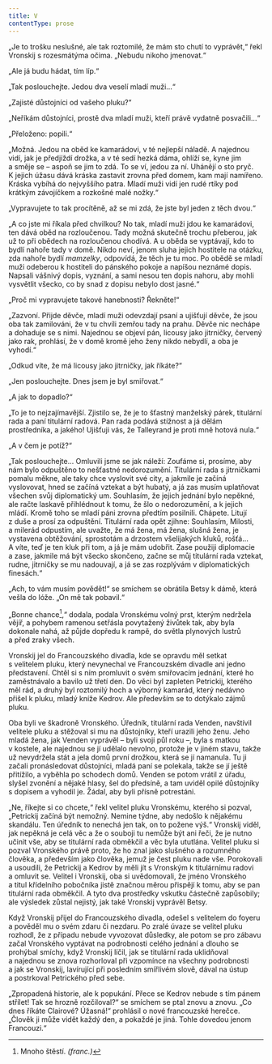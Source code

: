 ```yaml
---
title: V
contentType: prose
---
```


„Je to trošku neslušné, ale tak roztomilé, že mám sto chutí to vyprávět,“ řekl Vronskij s rozesmátýma očima. „Nebudu nikoho jmenovat.“

„Ale já budu hádat, tím líp.“

„Tak poslouchejte. Jedou dva veselí mladí muži…“

„Zajisté důstojníci od vašeho pluku?“

„Neříkám důstojníci, prostě dva mladí muži, kteří právě vydatně posvačili…“

„Přeloženo: popili.“

„Možná. Jedou na oběd ke kamarádovi, v té nejlepší náladě. A najednou vidí, jak je předjíždí drožka, a v té sedí hezká dáma, ohlíží se, kyne jim a směje se – aspoň se jim to zdá. To se ví, jedou za ní. Uhánějí o sto pryč. K jejich úžasu dává kráska zastavit zrovna před domem, kam mají namířeno. Kráska vybíhá do nejvyššího patra. Mladí muži vidí jen rudé rtíky pod krátkým závojíčkem a rozkošné malé nožky.“

„Vypravujete to tak procítěně, až se mi zdá, že jste byl jeden z těch dvou.“

„A co jste mi říkala před chvilkou? No tak, mladí muži jdou ke kamarádovi, ten dává oběd na rozloučenou. Tady možná skutečně trochu přeberou, jak už to při obědech na rozloučenou chodívá. A u oběda se vyptávají, kdo to bydlí nahoře tady v domě. Nikdo neví, jenom sluha jejich hostitele na otázku, zda nahoře bydlí _mamzelky_, odpovídá, že těch je tu moc. Po obědě se mladí muži odeberou k hostiteli do pánského pokoje a napíšou neznámé dopis. Napsali vášnivý dopis, vyznání, a sami nesou ten dopis nahoru, aby mohli vysvětlit všecko, co by snad z dopisu nebylo dost jasné.“

„Proč mi vypravujete takové hanebnosti? Řekněte!“

„Zazvoní. Přijde děvče, mladí muži odevzdají psaní a ujišťují děvče, že jsou oba tak zamilováni, že v tu chvíli zemřou tady na prahu. Děvče nic nechápe a dohaduje se s nimi. Najednou se objeví pán, licousy jako jitrničky, červený jako rak, prohlásí, že v domě kromě jeho ženy nikdo nebydlí, a oba je vyhodí.“

„Odkud víte, že má licousy jako jitrničky, jak říkáte?“

„Jen poslouchejte. Dnes jsem je byl smiřovat.“

„A jak to dopadlo?“

„To je to nejzajímavější. Zjistilo se, že je to šťastný manželský párek, titulární rada a paní titulární radová. Pan rada podává stížnost a já dělám prostředníka, a jakého! Ujišťuji vás, že Talleyrand je proti mně hotová nula.“

„A v čem je potíž?“

„Tak poslouchejte… Omluvili jsme se jak náleží: Zoufáme si, prosíme, aby nám bylo odpuštěno to nešťastné nedorozumění. Titulární rada s jitrničkami pomalu měkne, ale taky chce vyslovit své city, a jakmile je začíná vyslovovat, hned se začíná vztekat a být hubatý, a já zas musím uplatňovat všechen svůj diplomatický um. Souhlasím, že jejich jednání bylo nepěkné, ale račte laskavě přihlédnout k tomu, že šlo o nedorozumění, a k jejich mládí. Kromě toho se mladí páni zrovna předtím posilnili. Chápete. Litují z duše a prosí za odpuštění. Titulární rada opět zjihne: Souhlasím, Milosti, a milerád odpustím, ale uvažte, že má žena, má žena, slušná žena, je vystavena obtěžování, sprostotám a drzostem všelijakých kluků, rošťá… A víte, teď je ten kluk při tom, a já je mám udobřit. Zase použiji diplomacie a zase, jakmile má být všecko skončeno, začne se můj titulární rada vztekat, rudne, jitrničky se mu nadouvají, a já se zas rozplývám v diplomatických finesách.“

„Ach, to vám musím povědět!“ se smíchem se obrátila Betsy k dámě, která vešla do lóže. „On mě tak pobavil.“

„Bonne chance[^21],“ dodala, podala Vronskému volný prst, kterým nedržela vějíř, a pohybem ramenou setřásla povytažený živůtek tak, aby byla dokonale nahá, až půjde dopředu k rampě, do světla plynových lustrů a před zraky všech.

Vronskij jel do Francouzského divadla, kde se opravdu měl setkat s velitelem pluku, který nevynechal ve Francouzském divadle ani jedno představení. Chtěl si s ním promluvit o svém smiřovacím jednání, které ho zaměstnávalo a bavilo už třetí den. Do věci byl zapleten Petrickij, kterého měl rád, a druhý byl roztomilý hoch a výborný kamarád, který nedávno přišel k pluku, mladý kníže Kedrov. Ale především se to dotýkalo zájmů pluku.

Oba byli ve škadroně Vronského. Úředník, titulární rada Venden, navštívil velitele pluku a stěžoval si mu na důstojníky, kteří urazili jeho ženu. Jeho mladá žena, jak Venden vyprávěl – byli svoji půl roku –, byla s matkou v kostele, ale najednou se jí udělalo nevolno, protože je v jiném stavu, takže už nevydržela stát a jela domů první drožkou, která se jí namanula. Tu ji začali pronásledovat důstojníci, mladá paní se polekala, takže se jí ještě přitížilo, a vyběhla po schodech domů. Venden se potom vrátil z úřadu, slyšel zvonění a nějaké hlasy, šel do předsíně, a tam uviděl opilé důstojníky s dopisem a vyhodil je. Žádal, aby byli přísně potrestáni.

„Ne, říkejte si co chcete,“ řekl velitel pluku Vronskému, kterého si pozval, „Petrickij začíná být nemožný. Nemine týdne, aby nedošlo k nějakému skandálu. Ten úředník to nenechá jen tak, on to požene výš.“ Vronskij viděl, jak nepěkná je celá věc a že o souboji tu nemůže být ani řeči, že je nutno učinit vše, aby se titulární rada obměkčil a věc byla ututlána. Velitel pluku si pozval Vronského právě proto, že ho znal jako slušného a rozumného člověka, a především jako člověka, jemuž je čest pluku nade vše. Porokovali a usoudili, že Petrickij a Kedrov by měli jít s Vronským k titulárnímu radovi a omluvit se. Velitel i Vronskij, oba si uvědomovali, že jméno Vronského a titul křídelního pobočníka jistě značnou měrou přispějí k tomu, aby se pan titulární rada obměkčil. A tyto dva prostředky vskutku částečně zapůsobily; ale výsledek zůstal nejistý, jak také Vronskij vyprávěl Betsy.

Když Vronskij přijel do Francouzského divadla, odešel s velitelem do foyeru a pověděl mu o svém zdaru či nezdaru. Po zralé úvaze se velitel pluku rozhodl, že z případu nebude vyvozovat důsledky, ale potom se pro zábavu začal Vronského vyptávat na podrobnosti celého jednání a dlouho se prohýbal smíchy, když Vronskij líčil, jak se titulární rada uklidňoval a najednou se znova rozhorloval při vzpomínce na všechny podrobnosti a jak se Vronskij, lavírující při posledním smířlivém slově, dával na ústup a postrkoval Petrického před sebe.

„Zpropadená historie, ale k popukání. Přece se Kedrov nebude s tím pánem střílet! Tak se hrozně rozčiloval?“ se smíchem se ptal znovu a znovu. „Co dnes říkáte Clairové? Úžasná!“ prohlásil o nové francouzské herečce. „Člověk ji může vidět každý den, a pokaždé je jiná. Tohle dovedou jenom Francouzi.“

  

[^21]: Mnoho štěstí. _(franc.)_
